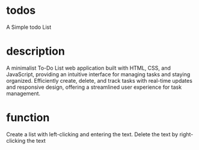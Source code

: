 # todos
A Simple todo List

# description 
A minimalist To-Do List web application built with HTML, CSS, and JavaScript, providing an intuitive interface for managing tasks and staying organized.
Efficiently create, delete, and track tasks with real-time updates and responsive design, offering a streamlined user experience for task management.

# function
Create a list with left-clicking and entering the text.
Delete the text by right-clicking the text

